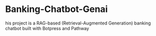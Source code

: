 # Banking-Chatbot-Genai
his project is a RAG-based (Retrieval-Augmented Generation) banking chatbot built with Botpress and Pathway
